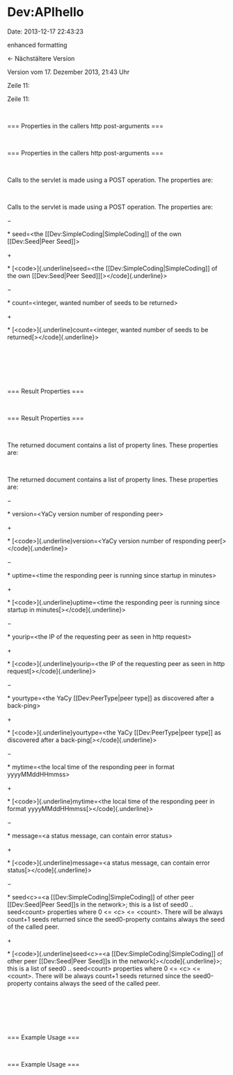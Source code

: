 Dev:APIhello
============

Date: 2013-12-17 22:43:23

enhanced formatting

← Nächstältere Version

Version vom 17. Dezember 2013, 21:43 Uhr

Zeile 11:

Zeile 11:

 

<div>

=== Properties in the callers http post-arguments ===

</div>

 

<div>

=== Properties in the callers http post-arguments ===

</div>

 

<div>

Calls to the servlet is made using a POST operation. The properties are:

</div>

 

<div>

Calls to the servlet is made using a POST operation. The properties are:

</div>

−

<div>

\* seed=\<the \[\[Dev:SimpleCoding\|SimpleCoding\]\] of the own
\[\[Dev:Seed\|Peer Seed\]\]\>

</div>

\+

<div>

\* [\<code\>]{.underline}seed=\<the
\[\[Dev:SimpleCoding\|SimpleCoding\]\] of the own \[\[Dev:Seed\|Peer
Seed\]\][\>\</code]{.underline}\>

</div>

−

<div>

\* count=\<integer, wanted number of seeds to be returned\>

</div>

\+

<div>

\* [\<code\>]{.underline}count=\<integer, wanted number of seeds to be
returned[\>\</code]{.underline}\>

</div>

 

 

 

<div>

=== Result Properties ===

</div>

 

<div>

=== Result Properties ===

</div>

 

<div>

The returned document contains a list of property lines. These
properties are:

</div>

 

<div>

The returned document contains a list of property lines. These
properties are:

</div>

−

<div>

\* version=\<YaCy version number of responding peer\>

</div>

\+

<div>

\* [\<code\>]{.underline}version=\<YaCy version number of responding
peer[\>\</code]{.underline}\>

</div>

−

<div>

\* uptime=\<time the responding peer is running since startup in
minutes\>

</div>

\+

<div>

\* [\<code\>]{.underline}uptime=\<time the responding peer is running
since startup in minutes[\>\</code]{.underline}\>

</div>

−

<div>

\* yourip=\<the IP of the requesting peer as seen in http request\>

</div>

\+

<div>

\* [\<code\>]{.underline}yourip=\<the IP of the requesting peer as seen
in http request[\>\</code]{.underline}\>

</div>

−

<div>

\* yourtype=\<the YaCy \[\[Dev:PeerType\|peer type\]\] as discovered
after a back-ping\>

</div>

\+

<div>

\* [\<code\>]{.underline}yourtype=\<the YaCy \[\[Dev:PeerType\|peer
type\]\] as discovered after a back-ping[\>\</code]{.underline}\>

</div>

−

<div>

\* mytime=\<the local time of the responding peer in format
yyyyMMddHHmmss\>

</div>

\+

<div>

\* [\<code\>]{.underline}mytime=\<the local time of the responding peer
in format yyyyMMddHHmmss[\>\</code]{.underline}\>

</div>

−

<div>

\* message=\<a status message, can contain error status\>

</div>

\+

<div>

\* [\<code\>]{.underline}message=\<a status message, can contain error
status[\>\</code]{.underline}\>

</div>

−

<div>

\* seed\<c\>=\<a \[\[Dev:SimpleCoding\|SimpleCoding\]\] of other peer
\[\[Dev:Seed\|Peer Seed\]\]s in the network\>; this is a list of seed0
.. seed\<count\> properties where 0 \<= \<c\> \<= \<count\>. There will
be always count+1 seeds returned since the seed0-property contains
always the seed of the called peer.

</div>

\+

<div>

\* [\<code\>]{.underline}seed\<c\>=\<a
\[\[Dev:SimpleCoding\|SimpleCoding\]\] of other peer \[\[Dev:Seed\|Peer
Seed\]\]s in the network[\>\</code]{.underline}\>; this is a list of
seed0 .. seed\<count\> properties where 0 \<= \<c\> \<= \<count\>. There
will be always count+1 seeds returned since the seed0-property contains
always the seed of the called peer.

</div>

 

 

 

<div>

=== Example Usage ===

</div>

 

<div>

=== Example Usage ===

</div>
